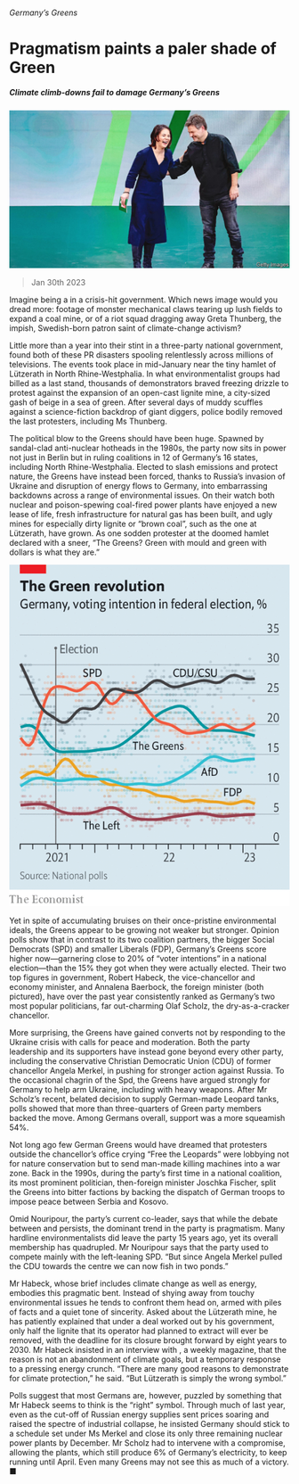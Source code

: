 ###### Germany’s Greens

# Pragmatism paints a paler shade of Green 

##### Climate climb-downs fail to damage Germany’s Greens 

![image](images/20230204_EUP004.jpg) 

> Jan 30th 2023 

Imagine being a  in a crisis-hit government. Which news image would you dread more: footage of monster mechanical claws tearing up lush fields to expand a coal mine, or of a riot squad dragging away Greta Thunberg, the impish, Swedish-born patron saint of climate-change activism?

Little more than a year into their stint in a three-party national government,  found both of these PR disasters spooling relentlessly across millions of televisions. The events took place in mid-January near the tiny hamlet of Lützerath in North Rhine-Westphalia. In what environmentalist groups had billed as a last stand, thousands of demonstrators braved freezing drizzle to protest against the expansion of an open-cast lignite mine, a city-sized gash of beige in a sea of green. After several days of muddy scuffles against a science-fiction backdrop of giant diggers, police bodily removed the last protesters, including Ms Thunberg.

The political blow to the Greens should have been huge. Spawned by sandal-clad anti-nuclear hotheads in the 1980s, the party now sits in power not just in Berlin but in ruling coalitions in 12 of Germany’s 16 states, including North Rhine-Westphalia. Elected to slash emissions and protect nature, the Greens have instead been forced, thanks to Russia’s invasion of Ukraine and disruption of energy flows to Germany, into embarrassing backdowns across a range of environmental issues. On their watch both nuclear and poison-spewing coal-fired power plants have enjoyed a new lease of life, fresh infrastructure for natural gas has been built, and ugly mines for especially dirty lignite or “brown coal”, such as the one at Lützerath, have grown. As one sodden protester at the doomed hamlet declared with a sneer, “The Greens? Green with mould and green with dollars is what they are.”

![image](images/20230204_EUC571.png) 


Yet in spite of accumulating bruises on their once-pristine environmental ideals, the Greens appear to be growing not weaker but stronger. Opinion polls show that in contrast to its two coalition partners, the bigger Social Democrats (SPD) and smaller Liberals (FDP), Germany’s Greens score higher now—garnering close to 20% of “voter intentions” in a national election—than the 15% they got when they were actually elected. Their two top figures in government, Robert Habeck, the vice-chancellor and economy minister, and Annalena Baerbock, the foreign minister (both pictured), have over the past year consistently ranked as Germany’s two most popular politicians, far out-charming Olaf Scholz, the dry-as-a-cracker chancellor.

More surprising, the Greens have gained converts not by responding to the Ukraine crisis with calls for peace and moderation. Both the party leadership and its supporters have instead gone beyond every other party, including the conservative Christian Democratic Union (CDU) of former chancellor Angela Merkel, in pushing for stronger action against Russia. To the occasional chagrin of the Spd, the Greens have argued strongly for Germany to help arm Ukraine, including with heavy weapons. After Mr Scholz’s recent, belated decision to supply German-made Leopard tanks, polls showed that more than three-quarters of Green party members backed the move. Among Germans overall, support was a more squeamish 54%. 

Not long ago few German Greens would have dreamed that protesters outside the chancellor’s office crying “Free the Leopards” were lobbying not for nature conservation but to send man-made killing machines into a war zone. Back in the 1990s, during the party’s first time in a national coalition, its most prominent politician, then-foreign minister Joschka Fischer, split the Greens into bitter factions by backing the dispatch of German troops to impose peace between Serbia and Kosovo. 

Omid Nouripour, the party’s current co-leader, says that while the debate between  and  persists, the dominant trend in the party is pragmatism. Many hardline environmentalists did leave the party 15 years ago, yet its overall membership has quadrupled. Mr Nouripour says that the party used to compete mainly with the left-leaning SPD. “But since Angela Merkel pulled the CDU towards the centre we can now fish in two ponds.” 

Mr Habeck, whose brief includes climate change as well as energy, embodies this pragmatic bent. Instead of shying away from touchy environmental issues he tends to confront them head on, armed with piles of facts and a quiet tone of sincerity. Asked about the Lützerath mine, he has patiently explained that under a deal worked out by his government, only half the lignite that its operator had planned to extract will ever be removed, with the deadline for its closure brought forward by eight years to 2030. Mr Habeck insisted in an interview with , a weekly magazine, that the reason is not an abandonment of climate goals, but a temporary response to a pressing energy crunch. “There are many good reasons to demonstrate for climate protection,” he said. “But Lützerath is simply the wrong symbol.”

Polls suggest that most Germans are, however, puzzled by something that Mr Habeck seems to think is the “right” symbol. Through much of last year, even as the cut-off of Russian energy supplies sent prices soaring and raised the spectre of industrial collapse, he insisted Germany should stick to a schedule set under Ms Merkel and close its only three remaining nuclear power plants by December. Mr Scholz had to intervene with a compromise, allowing the plants, which still produce 6% of Germany’s electricity, to keep running until April. Even many Greens may not see this as much of a victory. ■

